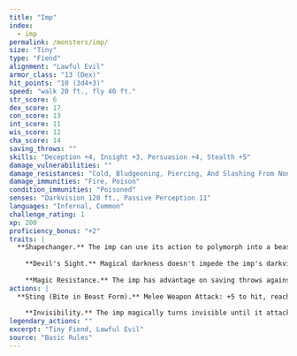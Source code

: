 ```yaml
---
title: "Imp"
index:
  - imp
permalink: /monsters/imp/
size: "Tiny"
type: "Fiend"
alignment: "Lawful Evil"
armor_class: "13 (Dex)"
hit_points: "10 (3d4+3)"
speed: "walk 20 ft., fly 40 ft."
str_score: 6
dex_score: 17
con_score: 13
int_score: 11
wis_score: 12
cha_score: 14
saving_throws: ""
skills: "Deception +4, Insight +3, Persuasion +4, Stealth +5"
damage_vulnerabilities: ""
damage_resistances: "Cold, Bludgeoning, Piercing, And Slashing From Nonmagical Weapons That Aren'T Silvered"
damage_immunities: "Fire, Poison"
condition_immunities: "Poisoned"
senses: "Darkvision 120 ft., Passive Perception 11"
languages: "Infernal, Common"
challenge_rating: 1
xp: 200
proficiency_bonus: "+2"
traits: |
  **Shapechanger.** The imp can use its action to polymorph into a beast form that resembles a rat (speed 20 ft.), a raven (20 ft., fly 60 ft.), or a spider (20 ft., climb 20 ft.), or back into its true form. Its statistics are the same in each form, except for the speed changes noted. Any equipment it is wearing or carrying isn't transformed. It reverts to its true form if it dies.
    
    **Devil's Sight.** Magical darkness doesn't impede the imp's darkvision.
    
    **Magic Resistance.** The imp has advantage on saving throws against spells and other magical effects.
actions: |
  **Sting (Bite in Beast Form).** Melee Weapon Attack: +5 to hit, reach 5 ft., one target. Hit: 5 (1d4 + 3) piercing damage, and the target must make on a DC 11 Constitution saving throw, taking 10 (3d6) poison damage on a failed save, or half as much damage on a successful one.
    
    **Invisibility.** The imp magically turns invisible until it attacks, or until its concentration ends (as if concentrating on a spell). Any equipment the imp wears or carries is invisible with it.  
legendary_actions: ""
excerpt: "Tiny Fiend, Lawful Evil"
source: "Basic Rules"
---
```

